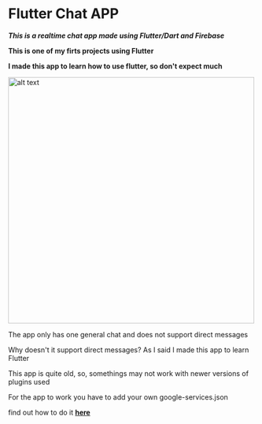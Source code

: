 
# Flutter Chat APP

***This is a realtime chat app made using Flutter/Dart and Firebase***

**This is one of my firts projects using Flutter**

**I made this app to learn how to use flutter, so don't expect much**

<img src="https://github.com/Vaytorr/FlutterChat/blob/master/images/readme.jpg" alt="alt text" height="500">

The app only has one general chat and does not support direct messages

Why doesn't it support direct messages? As I said I made this app to learn Flutter

This app is quite old, so, somethings may not work with newer versions of plugins used

For the app to work you have to add your own google-services.json

find out how to do it **[here](https://firebase.google.com/docs/android/setup)**
